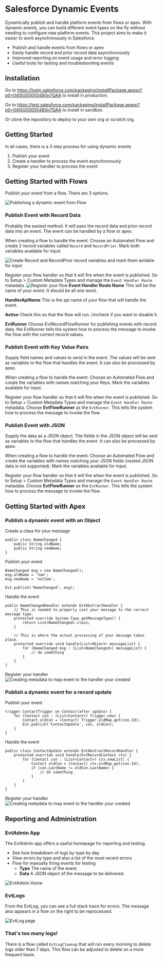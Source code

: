 # Salesforce Dynamic Events

Dynamically publish and handle platform events from flows or apex. With dynamic events, you can build different event types on the fly without needing to configure new platform events. This project aims to make it easier to work asynchronously in Salesforce.

-   Publish and handle events from flows or apex
-   Easily handle record and prior record data asynchronously
-   Improved reporting on event usage and error logging
-   Useful tools for testing and troubleshooting events

## Installation

Go to https://login.salesforce.com/packaging/installPackage.apexp?p0=04t5G00000480n7QAA to install in production.

Go to https://test.salesforce.com/packaging/installPackage.apexp?p0=04t5G00000480n7QAA to install in sandbox.

Or clone the repository to deploy to your own org or scratch org.

## Getting Started

In all cases, there is a 3 step process for using dynamic events

1. Publish your event
2. Create a handler to process the event asynchronously
3. Register your handler to process the event

## Getting Started with Flows

Publish your event from a flow. There are 3 options.

![Publishing a dynamic event from Flow](/markdown_content/publishFromFlow.png)

### Publish Event with Record Data

Probably the easiest method. It will pass the record data and prior record data into an event. The event can be handled by a flow or apex.

When creating a flow to handle the event. Choose an Automated Flow and create 2 record variables called `Record` and `RecordPrior`. Mark both variables available for input.

![Create Record and RecordPrior record variables and mark them avilable for input](/markdown_content/createRecordVariables.png)

Register your flow handler so that it will fire when the event is published. Go to Setup > Custom Metadata Types and manage the `Event Handler Route` metadata.
![Register your flow](/markdown_content/registerRecordFlow.png)
**Event Handler Route Name** This will be the name of your event. It should be all one word.

**HandlerApiName** This is the api name of your flow that will handle the event.

**Active** Check this so that the flow will run. Uncheck if you want to disable it.

**EvtRunner** Choose EvtRecordFlowRunner for publishing events with record data. the EvtRunner tells the system how to process the message to invoke the flow with the correct record values.

### Publish Event with Key Value Pairs

Supply field names and values to send in the event. The values will be sent as variables to the flow that handles the event. It can also be processed by apex.

When creating a flow to handle the event. Choose an Automated Flow and create the variables with names matching your Keys. Mark the variables available for input.

Register your flow handler so that it will fire when the event is published. Go to Setup > Custom Metadata Types and manage the `Event Handler Route` metadata. Choose **EvtFlowRunner** as the `EvtRunner`. This tells the system how to process the message to invoke the flow.

### Publish Event with JSON

Supply the data as a JSON object. The fields in the JSON object will be sent as variables to the flow that handles the event. It can also be processed by apex.

When creating a flow to handle the event. Choose an Automated Flow and create the variables with names matching your JSON fields (nested JSON data is not supported). Mark the variables available for input.

Register your flow handler so that it will fire when the event is published. Go to Setup > Custom Metadata Types and manage the `Event Handler Route` metadata. Choose **EvtFlowRunner** as the `EvtRunner`. This tells the system how to process the message to invoke the flow.

## Getting Started with Apex

### Publish a dynamic event with an Object

Create a class for your message

```apex
public class NameChanged {
    public String oldName;
    public String newName;
}
```

Publish your event

```apex
NameChanged msg = new NameChanged();
msg.oldName = 'Sam';
msg.newName = 'notSam';

Evt.publish('NameChanged', msg);
```

Handle the event

```apex
public NameChangedHandler extends EvtAbstractHandler {
    // This is needed to properly cast your message to the correct message type.
    protected override System.Type getMessageType() {
        return List<NameChanged>.class;
    }

    // This is where the actual processing of your message takes place.
    protected override void handle(List<Object> messageList) {
        for (NameChanged msg : (List<NameChanged>) messageList) {
            // do something
        }
    }
}
```

Register your handler
![Creating metadata to map event to the handler your created](/markdown_content/registerNameChanged.png)

### Publish a dynamic event for a record update

Publish your event

```apex
trigger ContactTrigger on Contact(after update) {
    for (Contact con : (List<Contact>) Trigger.new) {
        Contact oldCon = (Contact) Trigger.oldMap.get(con.Id);
        Evt.publish('ContactUpdate', con, oldCon);
    }
}
```

Handle the event

```apex
public class ContactUpdate extends EvtAbstractRecordHandler {
    protected override void handle(EvtRecordContext ctx) {
        for (Contact con : (List<Contact>) ctx.newList) {
            Contact oldCon = (Contact) ctx.oldMap.get(con.Id);
            if (con.LastName != oldCon.LastName) {
                // do something
            }
        }
    }
}
```

Register your handler
![Creating metadata to map event to the handler your created](/markdown_content/registerContactUpdate.png)

## Reporting and Administration

### EvtAdmin App

The EvtAdmin app offers a useful homepage for reporting and testing.

-   See how breakdown of logs by type by day
-   View errors by type and also a list of the most recent errors
-   Flow for manually firing events for testing
    -   **Type** The name of the event.
    -   **Data** A JSON object of the message to be delivered.

![EvtAdmin Home](/markdown_content/evtAdminApp.png)

### EvtLogs

From the EvtLog, you can see a full stack trace for errors. The message also appears in a flow on the right to be reprocessed.

![EvtLog page](/markdown_content/evtLog.png)

### That's too many logs!

There is a flow called `EvtLogCleanup` that will run every morning to delete logs older than 7 days. This flow can be adjusted to delete on a more frequent basis.
